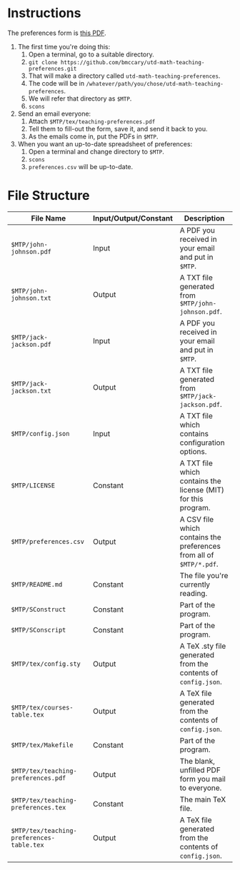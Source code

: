 # Instructions

The preferences form is [this PDF](https://bmccary.github.io/utd-math-teaching-preferences/teaching-preferences.pdf).

1. The first time you're doing this:
    1. Open a terminal, go to a suitable directory.
    1. `git clone https://github.com/bmccary/utd-math-teaching-preferences.git`
    1. That will make a directory called `utd-math-teaching-preferences`.
    1. The code will be in `/whatever/path/you/chose/utd-math-teaching-preferences`. 
    1. We will refer that directory as `$MTP`.
    1. `scons` 
1. Send an email everyone:
    1. Attach `$MTP/tex/teaching-preferences.pdf`
    1. Tell them to fill-out the form, save it, and send it back to you.
    1. As the emails come in, put the PDFs in `$MTP`.
1. When you want an up-to-date spreadsheet of preferences:
    1. Open a terminal and change directory to `$MTP`.
    1. `scons`
    1. `preferences.csv` will be up-to-date.

# File Structure

| File Name | Input/Output/Constant | Description |
| --- | --- | --- |
| `$MTP/john-johnson.pdf` | Input | A PDF you received in your email and put in `$MTP`. |
| `$MTP/john-johnson.txt` | Output | A TXT file generated from `$MTP/john-johnson.pdf`. |
| `$MTP/jack-jackson.pdf` | Input | A PDF you received in your email and put in `$MTP`. |
| `$MTP/jack-jackson.txt` | Output | A TXT file generated from `$MTP/jack-jackson.pdf`. |
| `$MTP/config.json` | Input | A TXT file which contains configuration options. |
| `$MTP/LICENSE` | Constant | A TXT file which contains the license (MIT) for this program. |
| `$MTP/preferences.csv` | Output | A CSV file which contains the preferences from all of `$MTP/*.pdf`. |
| `$MTP/README.md` | Constant | The file you're currently reading. |
| `$MTP/SConstruct` | Constant | Part of the program. |
| `$MTP/SConscript` | Constant | Part of the program. |
| `$MTP/tex/config.sty` | Output | A TeX .sty file generated from the contents of `config.json`. |
| `$MTP/tex/courses-table.tex` | Output | A TeX file generated from the contents of `config.json`. |
| `$MTP/tex/Makefile` | Constant | Part of the program. |
| `$MTP/tex/teaching-preferences.pdf` | Output | The blank, unfilled PDF form you mail to everyone. |
| `$MTP/tex/teaching-preferences.tex` | Constant | The main TeX file. |
| `$MTP/tex/teaching-preferences-table.tex` | Output | A TeX file generated from the contents of `config.json`. |


